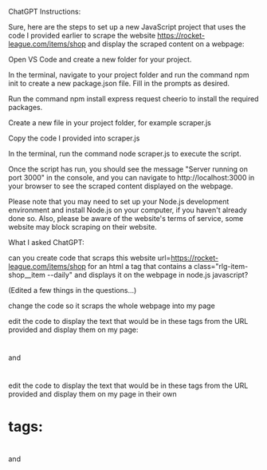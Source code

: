 ChatGPT Instructions:

Sure, here are the steps to set up a new JavaScript project that uses the code I provided earlier to scrape the website https://rocket-league.com/items/shop and display the scraped content on a webpage:

Open VS Code and create a new folder for your project.

In the terminal, navigate to your project folder and run the command npm init to create a new package.json file. Fill in the prompts as desired.

Run the command npm install express request cheerio to install the required packages.

Create a new file in your project folder, for example scraper.js

Copy the code I provided into scraper.js

In the terminal, run the command node scraper.js to execute the script.

Once the script has run, you should see the message "Server running on port 3000" in the console, and you can navigate to http://localhost:3000 in your browser to see the scraped content displayed on the webpage.

Please note that you may need to set up your Node.js development environment and install Node.js on your computer, if you haven't already done so.
Also, please be aware of the website's terms of service, some website may block scraping on their website.

What I asked ChatGPT:

can you create code that scraps this website url=https://rocket-league.com/items/shop for an html a tag that contains a class="rlg-item-shop__item --daily" and displays it on the webpage in node.js javascript?

(Edited a few things in the questions...)

change the code so it scraps the whole webpage into my page

edit the code to display the text that would be in these tags from the URL provided and display them on my page:<h1 class="rlg-item-shop__name"></h1> and <h1 class="rlg-h2 rlg-item-shop__name --daily"></h1>

edit the code to display the text that would be in these tags from the URL provided and display them on my page in their own <h1> tags:<h1 class="rlg-item-shop__name"></h1> and <h1 class="rlg-h2 rlg-item-shop__name --daily"></h1>